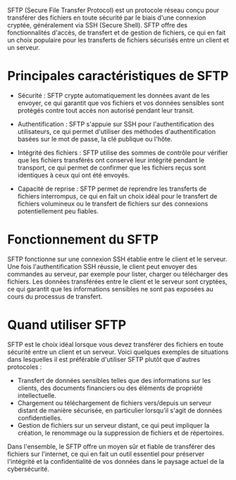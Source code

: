 SFTP (Secure File Transfer Protocol) est un protocole réseau conçu pour transférer des fichiers en toute sécurité par le biais d'une connexion cryptée, généralement via SSH (Secure Shell). SFTP offre des fonctionnalités d'accès, de transfert et de gestion de fichiers, ce qui en fait un choix populaire pour les transferts de fichiers sécurisés entre un client et un serveur.

# Principales caractéristiques de SFTP
* Sécurité : SFTP crypte automatiquement les données avant de les envoyer, ce qui garantit que vos fichiers et vos données sensibles sont protégés contre tout accès non autorisé pendant leur transit.

* Authentification : SFTP s'appuie sur SSH pour l'authentification des utilisateurs, ce qui permet d'utiliser des méthodes d'authentification basées sur le mot de passe, la clé publique ou l'hôte.

* Intégrité des fichiers : SFTP utilise des sommes de contrôle pour vérifier que les fichiers transférés ont conservé leur intégrité pendant le transport, ce qui permet de confirmer que les fichiers reçus sont identiques à ceux qui ont été envoyés.

* Capacité de reprise : SFTP permet de reprendre les transferts de fichiers interrompus, ce qui en fait un choix idéal pour le transfert de fichiers volumineux ou le transfert de fichiers sur des connexions potentiellement peu fiables.

# Fonctionnement du SFTP
SFTP fonctionne sur une connexion SSH établie entre le client et le serveur. Une fois l'authentification SSH réussie, le client peut envoyer des commandes au serveur, par exemple pour lister, charger ou télécharger des fichiers. Les données transférées entre le client et le serveur sont cryptées, ce qui garantit que les informations sensibles ne sont pas exposées au cours du processus de transfert.

# Quand utiliser SFTP
SFTP est le choix idéal lorsque vous devez transférer des fichiers en toute sécurité entre un client et un serveur. Voici quelques exemples de situations dans lesquelles il est préférable d'utiliser SFTP plutôt que d'autres protocoles :

* Transfert de données sensibles telles que des informations sur les clients, des documents financiers ou des éléments de propriété intellectuelle.
* Chargement ou téléchargement de fichiers vers/depuis un serveur distant de manière sécurisée, en particulier lorsqu'il s'agit de données confidentielles.
* Gestion de fichiers sur un serveur distant, ce qui peut impliquer la création, le renommage ou la suppression de fichiers et de répertoires.

Dans l'ensemble, le SFTP offre un moyen sûr et fiable de transférer des fichiers sur l'internet, ce qui en fait un outil essentiel pour préserver l'intégrité et la confidentialité de vos données dans le paysage actuel de la cybersécurité.